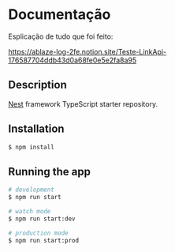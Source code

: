 # Documentação

Esplicação de tudo que foi feito:


https://ablaze-log-2fe.notion.site/Teste-LinkApi-176587704ddb43d0a68fe0e5e2fa8a95



## Description

[Nest](https://github.com/nestjs/nest) framework TypeScript starter repository.

## Installation

```bash
$ npm install
```

## Running the app

```bash
# development
$ npm run start

# watch mode
$ npm run start:dev

# production mode
$ npm run start:prod
```
